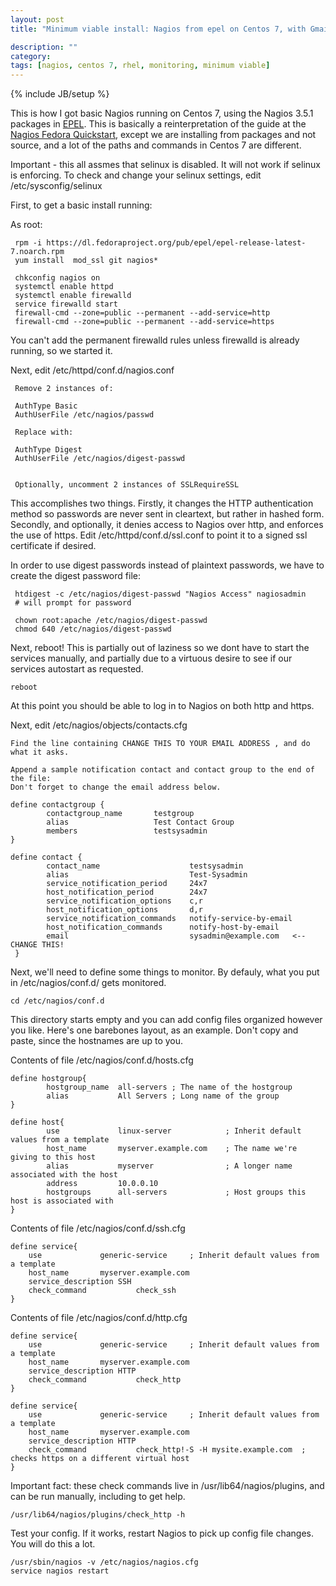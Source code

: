 ```yaml
---
layout: post
title: "Minimum viable install: Nagios from epel on Centos 7, with Gmail notifications"

description: ""
category: 
tags: [nagios, centos 7, rhel, monitoring, minimum viable]
---
```

{% include JB/setup %}

This is how I got basic Nagios running on Centos 7, using the Nagios 3.5.1 packages in [EPEL](https://fedoraproject.org/wiki/EPEL). This is basically a reinterpretation of the guide at the [Nagios Fedora Quickstart](https://assets.nagios.com/downloads/nagioscore/docs/nagioscore/3/en/quickstart-fedora.html), except we are installing from packages and not source, and a lot of the paths and commands in Centos 7 are different.

Important - this all assmes that selinux is disabled. It will not work if selinux is enforcing. To check and change your selinux settings, edit /etc/sysconfig/selinux

First, to get a basic install running:

As root:

     rpm -i https://dl.fedoraproject.org/pub/epel/epel-release-latest-7.noarch.rpm
     yum install  mod_ssl git nagios*

     chkconfig nagios on
     systemctl enable httpd
     systemctl enable firewalld
     service firewalld start
     firewall-cmd --zone=public --permanent --add-service=http
     firewall-cmd --zone=public --permanent --add-service=https

You can't add the permanent firewalld rules unless firewalld is already running, so we started it.

Next, edit /etc/httpd/conf.d/nagios.conf

     Remove 2 instances of:
	    
     AuthType Basic
     AuthUserFile /etc/nagios/passwd
		        
     Replace with:
			      
     AuthType Digest
     AuthUserFile /etc/nagios/digest-passwd
		       

     Optionally, uncomment 2 instances of SSLRequireSSL

This accomplishes two things. Firstly, it changes the HTTP authentication method so passwords are never sent in cleartext, but rather in hashed form. Secondly, and optionally, it denies access to Nagios over http, and enforces the use of https. Edit /etc/httpd/conf.d/ssl.conf to point it to a signed ssl certificate if desired.

In order to use digest passwords instead of plaintext passwords, we have to create the digest password file:

     htdigest -c /etc/nagios/digest-passwd "Nagios Access" nagiosadmin
     # will prompt for password

     chown root:apache /etc/nagios/digest-passwd
     chmod 640 /etc/nagios/digest-passwd

Next, reboot! This is partially out of laziness so we dont have to start the services manually, and partially due to a virtuous desire to see if our services autostart as requested.

    reboot

At this point you should be able to log in to Nagios on both http and https.

Next, edit /etc/nagios/objects/contacts.cfg

    Find the line containing CHANGE THIS TO YOUR EMAIL ADDRESS , and do what it asks.

    Append a sample notification contact and contact group to the end of the file:
    Don't forget to change the email address below.

    define contactgroup {
            contactgroup_name       testgroup
            alias                   Test Contact Group
            members                 testsysadmin
    }
    
    define contact {
            contact_name                    testsysadmin
            alias                           Test-Sysadmin
            service_notification_period     24x7
            host_notification_period        24x7
            service_notification_options    c,r
            host_notification_options       d,r
            service_notification_commands   notify-service-by-email
            host_notification_commands      notify-host-by-email
            email                           sysadmin@example.com   <--CHANGE THIS!
     }

Next, we'll need to define some things to monitor. By defauly, what you put in /etc/nagios/conf.d/ gets monitored.

    cd /etc/nagios/conf.d

This directory starts empty and you can add config files organized however you like. Here's one barebones layout, as an example. Don't copy and paste, since the hostnames are up to you.

Contents of file /etc/nagios/conf.d/hosts.cfg

    define hostgroup{
            hostgroup_name  all-servers ; The name of the hostgroup
            alias           All Servers ; Long name of the group
    }
    
    define host{
            use             linux-server            ; Inherit default values from a template
            host_name       myserver.example.com    ; The name we're giving to this host
            alias           myserver                ; A longer name associated with the host
            address         10.0.0.10
            hostgroups      all-servers             ; Host groups this host is associated with
    }


Contents of file /etc/nagios/conf.d/ssh.cfg

    define service{
    	use		        generic-service		; Inherit default values from a template
    	host_name		myserver.example.com
    	service_description	SSH
    	check_command	        check_ssh
    }

Contents of file /etc/nagios/conf.d/http.cfg

    define service{
    	use		        generic-service		; Inherit default values from a template
    	host_name		myserver.example.com
    	service_description	HTTP
    	check_command	        check_http
    }

    define service{
    	use		        generic-service		; Inherit default values from a template
    	host_name		myserver.example.com
    	service_description	HTTP
    	check_command	        check_http!-S -H mysite.example.com  ; checks https on a different virtual host
    }

Important fact: these check commands live in /usr/lib64/nagios/plugins, and can be run manually, including to get help.

    /usr/lib64/nagios/plugins/check_http -h


Test your config. If it works, restart Nagios to pick up config file changes. You will do this a lot.

    /usr/sbin/nagios -v /etc/nagios/nagios.cfg
    service nagios restart


